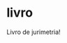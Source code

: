 
<!-- README.md is generated from README.Rmd. Please edit that file -->

# livro

<!-- badges: start -->
<!-- badges: end -->

Livro de jurimetria!
